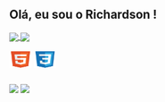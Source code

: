 ## Olá, eu sou o Richardson !

<div>
  <a href="https://github.com/anuraghazra/github-readme-stats">
    <img "height=180cm" align="center" src="https://github-readme-stats.vercel.app/api?username=rich4rds0n&show_icons=true&theme=merko&locale=pt-br&hide=(2023)"/>
  </a>
  <a href="https://github.com/anuraghazra/convoychat">
    <img height="180cm" align="center" src="https://github-readme-stats.vercel.app/api/top-langs/?username=rich4rds0n&layout=compact&theme=merko&locale=pt-br"/>
  </a>
</div>

<div style="display: inline_block"><br>
  <img align="center" alt="Rafa-HTML" height="30" width="40" src="https://raw.githubusercontent.com/devicons/devicon/master/icons/html5/html5-original.svg">
  <img align="center" alt="Rafa-CSS" height="30" width="40" src="https://raw.githubusercontent.com/devicons/devicon/master/icons/css3/css3-original.svg">
</div>

##

<div>
  <a href="https://instagram.com/_richards0n_" target="_blank"><img src="https://img.shields.io/badge/-Instagram-%23E4405F?style=for-the-badge&logo=instagram&logoColor=white" target="_blank"></a>
  <a href = "mailto:richardsonagostinho@gmail.com"><img src="https://img.shields.io/badge/-Gmail-%23333?style=for-the-badge&logo=gmail&logoColor=white" target="_blank"></a>
</div>

